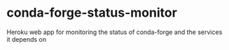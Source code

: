 # conda-forge-status-monitor
Heroku web app for monitoring the status of conda-forge and the services it depends on
